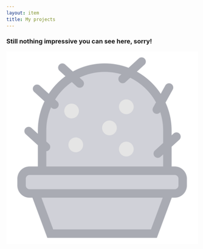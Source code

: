 ```yaml
---
layout: item
title: My projects
---
```


### Still nothing impressive you can see here, sorry!

![Cactus](https://raw.githubusercontent.com/youssefadly237/youssefadly237.github.io/main/all_collections/_items/assets/cactus.svg)
